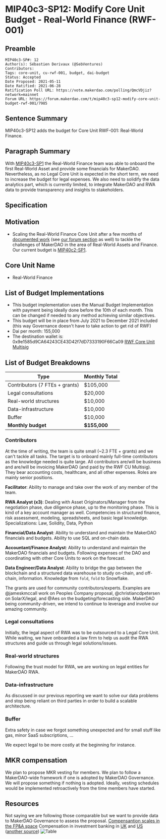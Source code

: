 # MIP40c3-SP12: Modify Core Unit Budget - Real-World Finance (RWF-001)

## Preamble

```
MIP40c3-SP#: 12
Author(s): Sébastien Derivaux (@SebVentures)
Contributors:
Tags: core-unit, cu-rwf-001, budget, dai-budget
Status: Accepted
Date Proposed: 2021-05-11
Date Ratified: 2021-06-28
Ratification Poll URL: https://vote.makerdao.com/polling/QmcVDjiz?network=mainnet
Forum URL: https://forum.makerdao.com/t/mip40c3-sp12-modify-core-unit-budget-rwf-001/7985
````

## Sentence Summary

MIP40c3-SP12 adds the budget for Core Unit RWF-001: Real-World Finance.

## Paragraph Summary

With [MIP40c3-SP1](https://forum.makerdao.com/t/mip40c3-sp1-modify-core-unit-budget-real-world-finance/6225) the Real-World Finance team was able to onboard the first Real-World Asset and provide some financials for MakerDAO. Nevertheless, as no Legal Core Unit is expected in the short term, we need to increase the budget for legal expenses. We also need to solidify the data analytics part, which is currently limited, to integrate MakerDAO and RWA data to provide transparency and insights to stakeholders.

## Specification

## Motivation

* Scaling the Real-World Finance Core Unit after a few months of [documented work](https://forum.makerdao.com/t/real-world-finance-core-unit-report-2021-04/7798) (see [our forum section](https://forum.makerdao.com/c/core-units/real-world-finance/33) as well) to tackle the challenges of MakerDAO in the area of Real-World Assets and Finance. Our current budget is [MIP40c2-SP1](https://forum.makerdao.com/t/mip40c2-sp1-modify-core-unit-budget-real-world-finance/6225).

## Core Unit Name

* Real-World Finance

## List of Budget Implementations

* This budget implementation uses the Manual Budget Implementation with payment being ideally done before the 10th of each month. This can be changed if needed to any method achieving similar objectives.
* This budget will be in place from July 2021 to December 2021 included (this way Governance doesn't have to take action to get rid of RWF)
* Dai per month: 155,000
* The destination wallet is: 0x9e1585d9CA64243CE43D42f7dD7333190F66Ca09 [RWF Core Unit Multisig](https://forum.makerdao.com/t/mip40c1-adding-rwf-core-unit-multisig/7476)

## List of Budget Breakdowns

|Type|Monthly Total|
| --- | --- |
|Contributors (7 FTEs + grants)|$105,000|
|Legal consultations|$20,000|
|Real-world structures|$10,000|
|Data-infrastructure|$10,000|
|Buffer|$10,000|
|**Monthly budget**|**$155,000**|

### Contributors

At the time of writing, the team is quite small (~2.3 FTE + grants) and we can't tackle all tasks. The target is to onboard mainly full-time contributors as the knowledge needed is quite large. All contributors are/will be business and are/will be invoicing MakerDAO (and paid by the RWF CU Multisig). They bear accounting costs, healthcare, and all other expenses. Roles are mainly senior positions.

**Facilitator**: Ability to manage and take over the work of any member of the team.

**RWA Analyst (x3)**: Dealing with Asset Originators/Manager from the negotiation phase, due diligence phase, up to the monitoring phase. This is kind of a key account manager as well. Competencies in structured finance, risk assessment, modeling, spreadsheets, and basic legal knowledge. Specializations: Law, Solidity, Data, Python

**Financial/Data Analyst**: Ability to understand and maintain the MakerDAO financials and budgets. Ability to use SQL and on-chain data.

**Accountant/Finance Analyst**: Ability to understand and maintain the MakerDAO financials and budgets. Following expenses of the DAO and coordinating with other Core Units to work on the forecast.

**Data Engineer/Data Analyst**: Ability to bridge the gap between the blockchain and a structured data warehouse to study on-chain, and off-chain, information. Knowledge from `fold`, `fold` to Snowflake.

The grants are used for community contributors/experts. Examples are @jameskmccall work on Peoples Company proposal, @christiancdpetersen on SolarX/legal, and @Aes on the budgeting/forecasting side. MakerDAO being community-driven, we intend to continue to leverage and involve our amazing community.

### Legal consultations

Initially, the legal aspect of RWA was to be outsourced to a Legal Core Unit. While waiting, we have onboarded a law firm to help us audit the RWA structures and guide us through legal solutions/issues.

### Real-world structures

Following the trust model for RWA, we are working on legal entities for MakerDAO RWA.

### Data-infrastructure

As discussed in our previous reporting we want to solve our data problems and stop being reliant on third parties in order to build a scalable architecture.

### Buffer

Extra safety in case we forgot something unexpected and for small stuff like gas, minor SaaS subscriptions, ...

We expect legal to be more costly at the beginning for instance.

## MKR compensation

We plan to propose MKR vesting for members. We plan to follow a MakerDAO-wide framework if one is adopted by MakerDAO Governance. We will propose something if nothing is adopted. Ideally, vesting schedules would be implemented retroactively from the time members have started.

## Resources

Not saying we are following those comparable but we want to provide data to MakerDAO Governance to assess the proposal.
[Compensantion scales in the FP&A space](https://www.mergersandinquisitions.com/corporate-finance-career-path/)
Compensation in investment banking in [UK](https://docs.google.com/document/d/14QZ6Zgd9EwjaShrQ470Vlz3LZ5cWsWLoPZcDSSKjfLQ/edit?usp=sharing) and [US](https://www.mergersandinquisitions.com/investment-banker-salary/) ([another source](https://corporatefinanceinstitute.com/resources/careers/compensation/investment-banker-salary/))
![Table](https://github.com/makerdao/mips/blob/master/MIP40/MIP40c3-Subproposals/supporting_materials/MIP40c3-SP12/table.png)